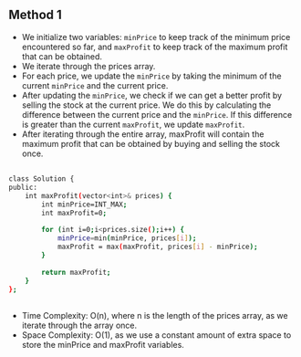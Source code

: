 ## Method 1
- We initialize two variables: `minPrice` to keep track of the minimum price encountered so far, and `maxProfit` to keep track of the maximum profit that can be obtained.
- We iterate through the prices array.
- For each price, we update the `minPrice` by taking the minimum of the current `minPrice` and the current price.
- After updating the `minPrice`, we check if we can get a better profit by selling the stock at the current price. We do this by calculating the difference between the current price and the `minPrice`. If this difference is greater than the current `maxProfit`, we update `maxProfit`.
- After iterating through the entire array, maxProfit will contain the maximum profit that can be obtained by buying and selling the stock once.
##
```bash
class Solution {
public:
    int maxProfit(vector<int>& prices) {
        int minPrice=INT_MAX;
        int maxProfit=0;
        
        for (int i=0;i<prices.size();i++) {
            minPrice=min(minPrice, prices[i]);
            maxProfit = max(maxProfit, prices[i] - minPrice);
        }
        
        return maxProfit;
    }
};
```
##
- Time Complexity: O(n), where n is the length of the prices array, as we iterate through the array once.
- Space Complexity: O(1), as we use a constant amount of extra space to store the minPrice and maxProfit variables.
